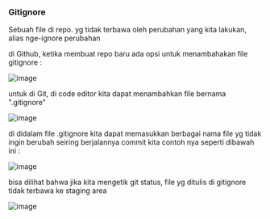 ### Gitignore

Sebuah file di repo. yg tidak terbawa oleh perubahan yang kita lakukan, alias nge-ignore perubahan

di Github, ketika membuat repo baru ada opsi untuk menambahakan file gitignore :

![image](https://user-images.githubusercontent.com/123876878/216752774-a1f48aef-c674-4a4d-b89b-db99a642fd9d.png)

untuk di Git, di code editor kita dapat menambahkan file bernama ".gitignore"

![image](https://user-images.githubusercontent.com/123876878/216753615-a27e209c-2752-4910-bdbc-be3a21a833cd.png)

di didalam file .gitignore kita dapat memasukkan berbagai nama file yg tidak ingin berubah seiring berjalannya commit kita contoh nya seperti dibawah ini :

![image](https://user-images.githubusercontent.com/123876878/216753704-793b52a1-e178-45db-bb45-b23851e8ee15.png)

bisa dilihat bahwa jika kita mengetik git status, file yg ditulis di gitignore tidak terbawa ke staging area

![image](https://user-images.githubusercontent.com/123876878/216753859-d483a601-3b3d-4827-8178-b2fbc52136b9.png)




